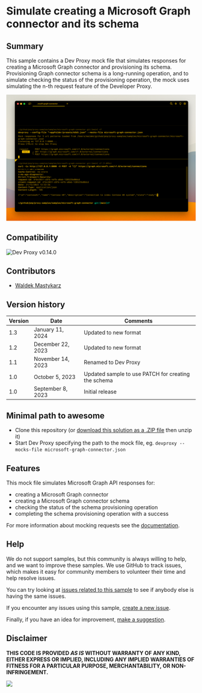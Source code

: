 # Simulate creating a Microsoft Graph connector and its schema

## Summary

This sample contains a Dev Proxy mock file that simulates responses for creating a Microsoft Graph connector and provisioning its schema. Provisioning Graph connector schema is a long-running operation, and to simulate checking the status of the provisioning operation, the mock uses simulating the n-th request feature of the Developer Proxy.

![Dev Proxy simulating rate limiting on Microsoft Graph APIs](assets/devproxy-mock-nth-request-create-connector.png)

## Compatibility

![Dev Proxy v0.14.0](https://aka.ms/devproxy/badge/v0.14.0)

## Contributors

- [Waldek Mastykarz](https://github.com/waldekmastykarz)

## Version history

Version|Date|Comments
-------|----|--------
1.3|January 11, 2024|Updated to new format
1.2|December 22, 2023|Updated to new format
1.1|November 14, 2023|Renamed to Dev Proxy
1.0|October 5, 2023|Updated sample to use PATCH for creating the schema
1.0|September 8, 2023|Initial release

## Minimal path to awesome

- Clone this repository (or [download this solution as a .ZIP file](https://pnp.github.io/download-partial/?url=https://github.com/pnp/proxy-samples/tree/main/samples/microsoft-graph-connector) then unzip it)
- Start Dev Proxy specifying the path to the mock file, eg. `devproxy --mocks-file microsoft-graph-connector.json`

## Features

This mock file simulates Microsoft Graph API responses for:

- creating a Microsoft Graph connector
- creating a Microsoft Graph connector schema
- checking the status of the schema provisioning operation
- completing the schema provisioning operation with a success

For more information about mocking requests see the [documentation](https://learn.microsoft.com/microsoft-cloud/dev/dev-proxy/how-to/mock-responses).

## Help

We do not support samples, but this community is always willing to help, and we want to improve these samples. We use GitHub to track issues, which makes it easy for  community members to volunteer their time and help resolve issues.

You can try looking at [issues related to this sample](https://github.com/pnp/proxy-samples/issues?q=label%3A%22sample%3A%20microsoft-graph-connector%22) to see if anybody else is having the same issues.

If you encounter any issues using this sample, [create a new issue](https://github.com/pnp/proxy-samples/issues/new).

Finally, if you have an idea for improvement, [make a suggestion](https://github.com/pnp/proxy-samples/issues/new).

## Disclaimer

**THIS CODE IS PROVIDED *AS IS* WITHOUT WARRANTY OF ANY KIND, EITHER EXPRESS OR IMPLIED, INCLUDING ANY IMPLIED WARRANTIES OF FITNESS FOR A PARTICULAR PURPOSE, MERCHANTABILITY, OR NON-INFRINGEMENT.**

![](https://m365-visitor-stats.azurewebsites.net/SamplesGallery/pnp-devproxy-microsoft-graph-connector)
